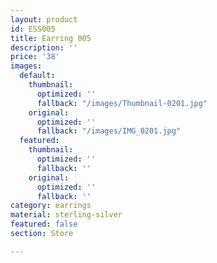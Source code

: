 ```yaml
---
layout: product
id: ESS005
title: Earring 005
description: ''
price: '38'
images:
  default:
    thumbnail:
      optimized: ''
      fallback: "/images/Thumbnail-0201.jpg"
    original:
      optimized: ''
      fallback: "/images/IMG_0201.jpg"
  featured:
    thumbnail:
      optimized: ''
      fallback: ''
    original:
      optimized: ''
      fallback: ''
category: earrings
material: sterling-silver
featured: false
section: Store

---
```

